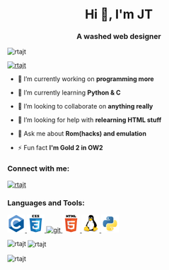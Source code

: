 <h1 align="center">Hi 👋, I'm JT</h1>
<h3 align="center">A washed web designer</h3>

<p align="left"> <img src="https://komarev.com/ghpvc/?username=rtajt&label=Profile%20views&color=0e75b6&style=flat" alt="rtajt" /> </p>

<p align="left"> <a href="https://github.com/ryo-ma/github-profile-trophy"><img src="https://github-profile-trophy.vercel.app/?username=rtajt" alt="rtajt" /></a> </p>

- 🔭 I’m currently working on **programming more**

- 🌱 I’m currently learning **Python & C**

- 👯 I’m looking to collaborate on **anything really**

- 🤝 I’m looking for help with **relearning HTML stuff**

- 💬 Ask me about **Rom(hacks) and emulation**

- ⚡ Fun fact **I'm Gold 2 in OW2**

<h3 align="left">Connect with me:</h3>
<p align="left">
<a href="https://www.youtube.com/c/rtajt" target="blank"><img align="center" src="https://raw.githubusercontent.com/rahuldkjain/github-profile-readme-generator/master/src/images/icons/Social/youtube.svg" alt="rtajt" height="30" width="40" /></a>
</p>

<h3 align="left">Languages and Tools:</h3>
<p align="left"> <a href="https://www.cprogramming.com/" target="_blank" rel="noreferrer"> <img src="https://raw.githubusercontent.com/devicons/devicon/master/icons/c/c-original.svg" alt="c" width="40" height="40"/> </a> <a href="https://www.w3schools.com/css/" target="_blank" rel="noreferrer"> <img src="https://raw.githubusercontent.com/devicons/devicon/master/icons/css3/css3-original-wordmark.svg" alt="css3" width="40" height="40"/> </a> <a href="https://git-scm.com/" target="_blank" rel="noreferrer"> <img src="https://www.vectorlogo.zone/logos/git-scm/git-scm-icon.svg" alt="git" width="40" height="40"/> </a> <a href="https://www.w3.org/html/" target="_blank" rel="noreferrer"> <img src="https://raw.githubusercontent.com/devicons/devicon/master/icons/html5/html5-original-wordmark.svg" alt="html5" width="40" height="40"/> </a> <a href="https://www.linux.org/" target="_blank" rel="noreferrer"> <img src="https://raw.githubusercontent.com/devicons/devicon/master/icons/linux/linux-original.svg" alt="linux" width="40" height="40"/> </a> <a href="https://www.python.org" target="_blank" rel="noreferrer"> <img src="https://raw.githubusercontent.com/devicons/devicon/master/icons/python/python-original.svg" alt="python" width="40" height="40"/> </a> </p>

<p><img align="left" src="https://github-readme-stats.vercel.app/api/top-langs?username=rtajt&show_icons=true&theme=dracula&locale=en&layout=compact" alt="rtajt" /></p>

<p>&nbsp;<img align="center" src="https://github-readme-stats.vercel.app/api?username=rtajt&show_icons=true&theme=dracula&locale=en" alt="rtajt" /></p>

<p><img align="center" src="https://github-readme-streak-stats.herokuapp.com/?user=rtajt&" alt="rtajt" /></p>

